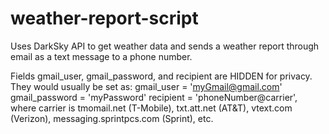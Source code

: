 # weather-report-script
Uses DarkSky API to get weather data and sends a weather report through email as a text message to a phone number.

Fields gmail_user, gmail_password, and recipient are HIDDEN for privacy. 
They would usually be set as:
  gmail_user = 'myGmail@gmail.com'
  gmail_password = 'myPassword'
  recipient = 'phoneNumber@carrier', where carrier is tmomail.net (T-Mobile), txt.att.net (AT&T), vtext.com (Verizon),      messaging.sprintpcs.com (Sprint), etc.
